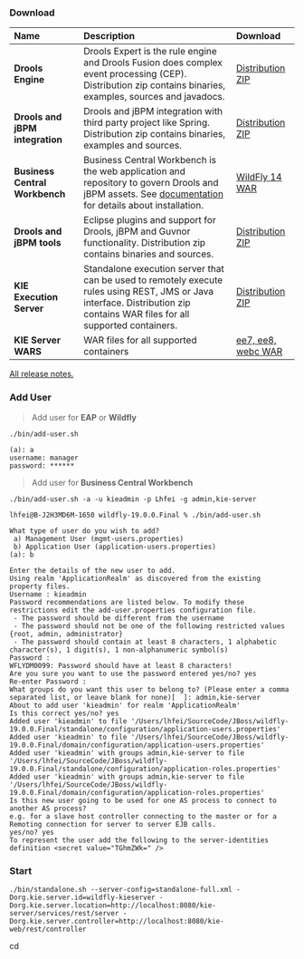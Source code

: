 ### Download



| Name                            | Description                                                  | Download                                                     |
| :------------------------------ | :----------------------------------------------------------- | :----------------------------------------------------------- |
| **Drools Engine**               | Drools Expert is the rule engine and Drools Fusion does complex event processing (CEP). Distribution zip contains binaries, examples, sources and javadocs. | [Distribution ZIP](https://download.jboss.org/drools/release/7.36.0.Final/drools-distribution-7.36.0.Final.zip) |
| **Drools and jBPM integration** | Drools and jBPM integration with third party project like Spring. Distribution zip contains binaries, examples and sources. | [Distribution ZIP](https://download.jboss.org/drools/release/7.36.0.Final/droolsjbpm-integration-distribution-7.36.0.Final.zip) |
| **Business Central Workbench**  | Business Central Workbench is the web application and repository to govern Drools and jBPM assets. See [documentation](https://www.drools.org/learn/documentation.html) for details about installation. | [WildFly 14 WAR](https://download.jboss.org/drools/release/7.36.0.Final/business-central-7.36.0.Final-wildfly14.war) |
| **Drools and jBPM tools**       | Eclipse plugins and support for Drools, jBPM and Guvnor functionality. Distribution zip contains binaries and sources. | [Distribution ZIP](https://download.jboss.org/drools/release/7.36.0.Final/droolsjbpm-tools-distribution-7.36.0.Final.zip) |
| **KIE Execution Server**        | Standalone execution server that can be used to remotely execute rules using REST, JMS or Java interface. Distribution zip contains WAR files for all supported containers. | [Distribution ZIP](https://download.jboss.org/drools/release/7.36.0.Final/kie-server-distribution-7.36.0.Final.zip) |
| **KIE Server WARS**             | WAR files for all supported containers                       | [ee7, ee8, webc WAR](https://repo1.maven.org/maven2/org/kie/server/kie-server/7.36.0.Final/) |





[All release notes.](https://www.drools.org/download/download.html)



### Add User

> Add user for **EAP** or **Wildfly**

```shell
./bin/add-user.sh

(a): a
username: manager
password: ******
```



> Add user for **Business Central Workbench**

```shell
./bin/add-user.sh -a -u kieadmin -p Lhfei -g admin,kie-server
```







```shell
lhfei@B-J2H3MD6M-1650 wildfly-19.0.0.Final % ./bin/add-user.sh                                                                                                                       

What type of user do you wish to add? 
 a) Management User (mgmt-users.properties) 
 b) Application User (application-users.properties)
(a): b

Enter the details of the new user to add.
Using realm 'ApplicationRealm' as discovered from the existing property files.
Username : kieadmin
Password recommendations are listed below. To modify these restrictions edit the add-user.properties configuration file.
 - The password should be different from the username
 - The password should not be one of the following restricted values {root, admin, administrator}
 - The password should contain at least 8 characters, 1 alphabetic character(s), 1 digit(s), 1 non-alphanumeric symbol(s)
Password : 
WFLYDM0099: Password should have at least 8 characters!
Are you sure you want to use the password entered yes/no? yes
Re-enter Password : 
What groups do you want this user to belong to? (Please enter a comma separated list, or leave blank for none)[  ]: admin,kie-server
About to add user 'kieadmin' for realm 'ApplicationRealm'
Is this correct yes/no? yes
Added user 'kieadmin' to file '/Users/lhfei/SourceCode/JBoss/wildfly-19.0.0.Final/standalone/configuration/application-users.properties'
Added user 'kieadmin' to file '/Users/lhfei/SourceCode/JBoss/wildfly-19.0.0.Final/domain/configuration/application-users.properties'
Added user 'kieadmin' with groups admin,kie-server to file '/Users/lhfei/SourceCode/JBoss/wildfly-19.0.0.Final/standalone/configuration/application-roles.properties'
Added user 'kieadmin' with groups admin,kie-server to file '/Users/lhfei/SourceCode/JBoss/wildfly-19.0.0.Final/domain/configuration/application-roles.properties'
Is this new user going to be used for one AS process to connect to another AS process? 
e.g. for a slave host controller connecting to the master or for a Remoting connection for server to server EJB calls.
yes/no? yes
To represent the user add the following to the server-identities definition <secret value="TGhmZWk=" />

```





### Start

```shell
./bin/standalone.sh --server-config=standalone-full.xml -Dorg.kie.server.id=wildfly-kieserver -Dorg.kie.server.location=http://localhost:8080/kie-server/services/rest/server -Dorg.kie.server.controller=http://localhost:8080/kie-web/rest/controller
```



cd